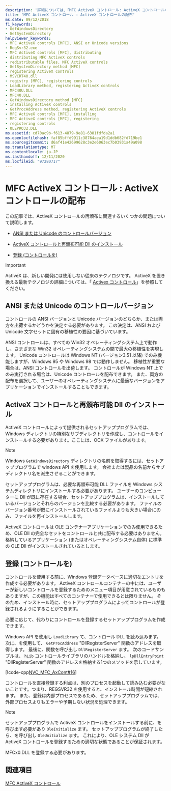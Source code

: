 ```yaml
---
description: '詳細については、「MFC ActiveX コントロール: ActiveX コントロールの配布」を参照してください。'
title: 'MFC ActiveX コントロール : ActiveX コントロールの配布'
ms.date: 09/12/2018
f1_keywords:
- GetWindowsDirectory
- GetSystemDirectory
helpviewer_keywords:
- MFC ActiveX controls [MFC], ANSI or Unicode versions
- RegSvr32.exe
- MFC ActiveX controls [MFC], distributing
- distributing MFC ActiveX controls
- redistributable files, MFC ActiveX controls
- GetSystemDirectory method [MFC]
- registering ActiveX controls
- MSVCRT40.dll
- registry [MFC], registering controls
- LoadLibrary method, registering ActiveX controls
- MFC40U.DLL
- MFC40.DLL
- GetWindowsDirectory method [MFC]
- installing ActiveX controls
- GetProcAddress method, registering ActiveX controls
- MFC ActiveX controls [MFC], installing
- MFC ActiveX controls [MFC], registering
- registering controls
- OLEPRO32.DLL
ms.assetid: cd70ac9b-f613-4879-9e81-6381fdfda2a1
ms.openlocfilehash: faf85bffd9911c38764aea19d1ddb682fd719be1
ms.sourcegitcommit: d6af41e42699628c3e2e6063ec7b03931a49a098
ms.translationtype: MT
ms.contentlocale: ja-JP
ms.lasthandoff: 12/11/2020
ms.locfileid: "97280717"
---
```

# <a name="mfc-activex-controls-distributing-activex-controls"></a>MFC ActiveX コントロール : ActiveX コントロールの配布

この記事では、ActiveX コントロールの再頒布に関連するいくつかの問題について説明します。

- [ANSI または Unicode のコントロールバージョン](#_core_ansi_or_unicode_control_versions)

- [ActiveX コントロールと再頒布可能 Dll のインストール](#_core_installing_activex_controls_and_redistributable_dlls)

- [登録 (コントロールを)](#_core_registering_controls)

>[!IMPORTANT]
> ActiveX は、新しい開発には使用しない従来のテクノロジです。 ActiveX を置き換える最新テクノロジの詳細については、「 [Activex コントロール](activex-controls.md)」を参照してください。

## <a name="ansi-or-unicode-control-versions"></a><a name="_core_ansi_or_unicode_control_versions"></a> ANSI または Unicode のコントロールバージョン

コントロールの ANSI バージョンと Unicode バージョンのどちらか、または両方を出荷するかどうかを決定する必要があります。 この決定は、ANSI および Unicode 文字セットに固有の移植性の要因に基づいています。

ANSI コントロールは、すべての Win32 オペレーティングシステム上で動作し、さまざまな Win32 オペレーティングシステムの間で最大の移植性を実現します。 Unicode コントロールは Windows NT (バージョン3.51 以降) でのみ機能しますが、Windows 95 や Windows 98 では動作しません。 移植性が重要な場合は、ANSI コントロールを出荷します。 コントロールが Windows NT 上でのみ実行される場合は、Unicode コントロールを配布できます。 また、両方の配布を選択して、ユーザーのオペレーティングシステムに最適なバージョンをアプリケーションでインストールすることもできます。

## <a name="installing-activex-controls-and-redistributable-dlls"></a><a name="_core_installing_activex_controls_and_redistributable_dlls"></a> ActiveX コントロールと再頒布可能 Dll のインストール

ActiveX コントロールによって提供されるセットアッププログラムでは、Windows ディレクトリの特別なサブディレクトリを作成し、コントロールをインストールする必要があります。ここには、OCX ファイルがあります。

> [!NOTE]
> Windows `GetWindowsDirectory` ディレクトリの名前を取得するには、セットアッププログラムで windows API を使用します。 会社または製品の名前からサブディレクトリ名を派生させることができます。

セットアッププログラムは、必要な再頒布可能 DLL ファイルを Windows システムディレクトリにインストールする必要があります。 ユーザーのコンピューターに Dll が既に存在する場合、セットアッププログラムは、インストールしているバージョンとそれらのバージョンを比較する必要があります。 ファイルのバージョン番号が既にインストールされているファイルよりも大きい場合にのみ、ファイルを再インストールします。

ActiveX コントロールは OLE コンテナーアプリケーションでのみ使用できるため、OLE Dll の完全なセットをコントロールと共に配布する必要はありません。 格納しているアプリケーション (またはオペレーティングシステム自体) に標準の OLE Dll がインストールされているとします。

## <a name="registering-controls"></a><a name="_core_registering_controls"></a> 登録 (コントロールを)

コントロールを使用する前に、Windows 登録データベースに適切なエントリを作成する必要があります。 ActiveX コントロールコンテナーの中には、ユーザーが新しいコントロールを登録するためのメニュー項目が用意されているものもありますが、この機能はすべてのコンテナーで使用できるとは限りません。 そのため、インストール時に、セットアッププログラムによってコントロールが登録されるようにすることができます。

必要に応じて、代わりにコントロールを登録するセットアッププログラムを作成できます。

Windows API を使用し `LoadLibrary` て、コントロール DLL を読み込みます。 次に、を使用して、 `GetProcAddress` "DllRegisterServer" 関数のアドレスを取得します。 最後に、関数を呼び出し `DllRegisterServer` ます。 次のコードサンプルは、 `hLib` コントロールライブラリのハンドルを格納し、 `lpDllEntryPoint` "DllRegisterServer" 関数のアドレスを格納する1つのメソッドを示しています。

[!code-cpp[NVC_MFC_AxCont#16](codesnippet/cpp/mfc-activex-controls-distributing-activex-controls_1.cpp)]

コントロールを直接登録する利点は、別のプロセスを起動して読み込む必要がないことです。つまり、REGSVR32 を使用すると、インストール時間が短縮されます。 また、登録は内部プロセスであるため、セットアッププログラムでは、外部プロセスよりもエラーや予期しない状況を処理できます。

> [!NOTE]
> セットアッププログラムで ActiveX コントロールをインストールする前に、を呼び出す必要があり `OleInitialize` ます。 セットアッププログラムが終了したら、を呼び出し `OleUnitialize` ます。 これにより、OLE システム Dll が ActiveX コントロールを登録するための適切な状態であることが保証されます。

MFCx0.DLL を登録する必要があります。

## <a name="see-also"></a>関連項目

[MFC ActiveX コントロール](mfc-activex-controls.md)
